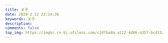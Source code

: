 ```yaml
---
title: 关于
date: 2020-2-12 22:14:36
keywords: 关于
description: 
comments: false
top_img: https://imgkr.cn-bj.ufileos.com/c2dfba8a-a122-4d86-a357-bcd152b9316d.jpg
---
```


